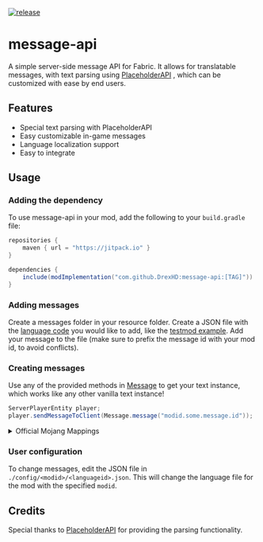 [![release](https://jitpack.io/v/DrexHD/message-api.svg)](https://jitpack.io/#DrexHD/message-api)
# message-api

A simple server-side message API for Fabric. It allows for translatable messages, with text parsing using [PlaceholderAPI](https://placeholders.pb4.eu/)
, which can be customized with ease by end users.

## Features

- Special text parsing with PlaceholderAPI
- Easy customizable in-game messages
- Language localization support
- Easy to integrate

## Usage

### Adding the dependency

To use message-api in your mod, add the following to your `build.gradle` file:

```groovy
repositories {
    maven { url = "https://jitpack.io" }
}

dependencies {
    include(modImplementation("com.github.DrexHD:message-api:[TAG]"))
}
```

### Adding messages
Create a messages folder in your resource folder. Create a JSON file with the [language code](https://minecraft.fandom.com/wiki/Language#Languages) you would like to add, like the [testmod example](src/testmod/resources/messages/en_us.json).
Add your message to the file (make sure to prefix the message id with your mod id, to avoid conflicts). 

### Creating messages
Use any of the provided methods in [Message](src/main/java/me/drex/message/api/Message.java) to get your text instance, which works like any other vanilla text instance!
```java
ServerPlayerEntity player;
player.sendMessageToClient(Message.message("modid.some.message.id"));
```

<details>
<summary>Official Mojang Mappings</summary>

```java
ServerPlayer player;
player.sendSystemMessage(Message.message("modid.some.message.id"));
```
</details>

### User configuration
To change messages, edit the JSON file in `./config/<modid>/<languageid>.json`. This will change the language file for the mod with the specified `modid`.

## Credits

Special thanks to [PlaceholderAPI](https://placeholders.pb4.eu/) for providing the parsing functionality.
